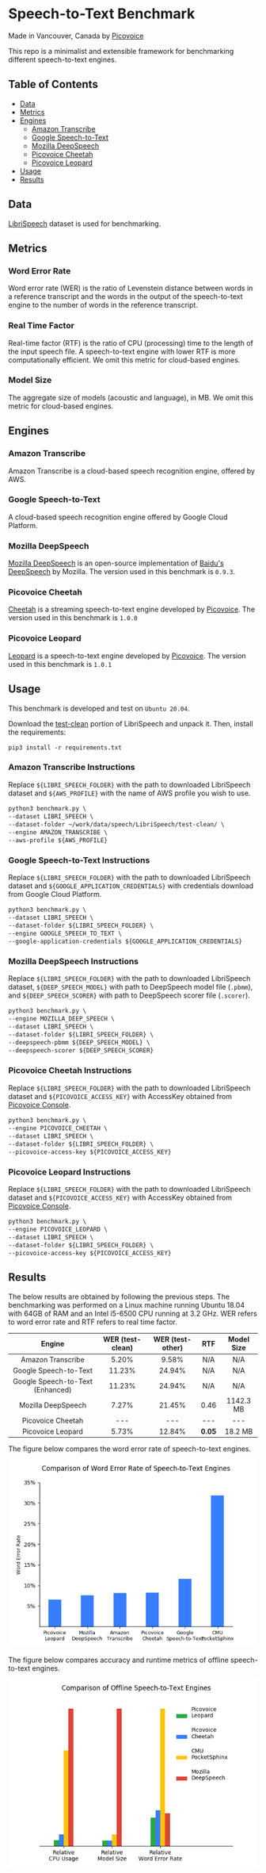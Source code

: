 # Speech-to-Text Benchmark

Made in Vancouver, Canada by [Picovoice](https://picovoice.ai)

This repo is a minimalist and extensible framework for benchmarking different speech-to-text engines.

## Table of Contents

- [Data](#data)
- [Metrics](#metrics)
- [Engines](#engines)
  - [Amazon Transcribe](#amazon-transcribe)
  - [Google Speech-to-Text](#google-speech-to-text)
  - [Mozilla DeepSpeech](#mozilla-deepspeech)
  - [Picovoice Cheetah](#picovoice-cheetah)
  - [Picovoice Leopard](#picovoice-leopard)
- [Usage](#usage)
- [Results](#results)

## Data

[LibriSpeech](http://www.openslr.org/12/) dataset is used for benchmarking.

## Metrics

### Word Error Rate

Word error rate (WER) is the ratio of Levenstein distance between words in a reference transcript and the words in the
output of the speech-to-text engine to the number of words in the reference transcript.

### Real Time Factor

Real-time factor (RTF) is the ratio of CPU (processing) time to the length of the input speech file. A speech-to-text
engine with lower RTF is more computationally efficient. We omit this metric for cloud-based engines.

### Model Size

The aggregate size of models (acoustic and language), in MB. We omit this metric for cloud-based engines.

## Engines

### Amazon Transcribe

Amazon Transcribe is a cloud-based speech recognition engine, offered by AWS.

### Google Speech-to-Text

A cloud-based speech recognition engine offered by Google Cloud Platform.

### Mozilla DeepSpeech

[Mozilla DeepSpeech](https://github.com/mozilla/DeepSpeech) is an open-source implementation of
[Baidu's DeepSpeech](https://arxiv.org/abs/1412.5567) by Mozilla. The version used in this benchmark is `0.9.3`.

### Picovoice Cheetah

[Cheetah](https://github.com/Picovoice/cheetah) is a streaming speech-to-text engine developed by
[Picovoice](http://picovoice.ai/). The version used in this benchmark is `1.0.0`

### Picovoice Leopard

[Leopard](https://github.com/Picovoice/leopard) is a speech-to-text engine developed by
[Picovoice](http://picovoice.ai/). The version used in this benchmark is `1.0.1`

## Usage

This benchmark is developed and test on `Ubuntu 20.04`.

Download the [test-clean](http://www.openslr.org/resources/12/test-clean.tar.gz) portion of LibriSpeech and unpack it.
Then, install the requirements:

```console
pip3 install -r requirements.txt
```

### Amazon Transcribe Instructions

Replace `${LIBRI_SPEECH_FOLDER}` with the path to downloaded LibriSpeech dataset and `${AWS_PROFILE}`
with the name of AWS profile you wish to use. 

```console
python3 benchmark.py \
--dataset LIBRI_SPEECH \
--dataset-folder ~/work/data/speech/LibriSpeech/test-clean/ \
--engine AMAZON_TRANSCRIBE \
--aws-profile ${AWS_PROFILE}
```

### Google Speech-to-Text Instructions

Replace `${LIBRI_SPEECH_FOLDER}` with the path to downloaded LibriSpeech dataset and `${GOOGLE_APPLICATION_CREDENTIALS}`
with credentials download from Google Cloud Platform. 

```console
python3 benchmark.py \
--dataset LIBRI_SPEECH \
--dataset-folder ${LIBRI_SPEECH_FOLDER} \
--engine GOOGLE_SPEECH_TO_TEXT \
--google-application-credentials ${GOOGLE_APPLICATION_CREDENTIALS}
```

### Mozilla DeepSpeech Instructions

Replace `${LIBRI_SPEECH_FOLDER}` with the path to downloaded LibriSpeech dataset, `${DEEP_SPEECH_MODEL}` with path to
DeepSpeech model file (`.pbmm`), and `${DEEP_SPEECH_SCORER}` with path to DeepSpeech scorer file (`.scorer`).

```console
python3 benchmark.py \
--engine MOZILLA_DEEP_SPEECH \
--dataset LIBRI_SPEECH \
--dataset-folder ${LIBRI_SPEECH_FOLDER} \
--deepspeech-pbmm ${DEEP_SPEECH_MODEL} \
--deepspeech-scorer ${DEEP_SPEECH_SCORER}
```

### Picovoice Cheetah Instructions

Replace `${LIBRI_SPEECH_FOLDER}` with the path to downloaded LibriSpeech dataset and `${PICOVOICE_ACCESS_KEY}` with
AccessKey obtained from [Picovoice Console](https://console.picovoice.ai/).

```console
python3 benchmark.py \
--engine PICOVOICE_CHEETAH \
--dataset LIBRI_SPEECH \
--dataset-folder ${LIBRI_SPEECH_FOLDER} \
--picovoice-access-key ${PICOVOICE_ACCESS_KEY}
```

### Picovoice Leopard Instructions

Replace `${LIBRI_SPEECH_FOLDER}` with the path to downloaded LibriSpeech dataset and `${PICOVOICE_ACCESS_KEY}` with
AccessKey obtained from [Picovoice Console](https://console.picovoice.ai/).

```console
python3 benchmark.py \
--engine PICOVOICE_LEOPARD \
--dataset LIBRI_SPEECH \
--dataset-folder ${LIBRI_SPEECH_FOLDER} \
--picovoice-access-key ${PICOVOICE_ACCESS_KEY}
```

## Results

The below results are obtained by following the previous steps. The benchmarking was performed on a Linux machine
running Ubuntu 18.04 with 64GB of RAM and an Intel i5-6500 CPU running at 3.2 GHz. WER refers to word error rate and RTF
refers to real time factor.

| Engine | WER (test-clean) | WER (test-other) | RTF | Model Size |
:---:|:---:|:---:|:---:|:---:
Amazon Transcribe | 5.20% | 9.58% | N/A | N/A |
Google Speech-to-Text | 11.23% | 24.94% | N/A | N/A |
Google Speech-to-Text (Enhanced) | 11.23% | 24.94% | N/A | N/A |
Mozilla DeepSpeech | 7.27% | 21.45% | 0.46 | 1142.3 MB |
Picovoice Cheetah | --- | --- | --- | --- |
Picovoice Leopard | 5.73% | 12.84% | **0.05** | 18.2 MB |

The figure below compares the word error rate of speech-to-text engines.

![](res/doc/word_error_rate_comparison.png)

The figure below compares accuracy and runtime metrics of offline speech-to-text engines.

![](res/doc/offline_stt_comparison.png)

